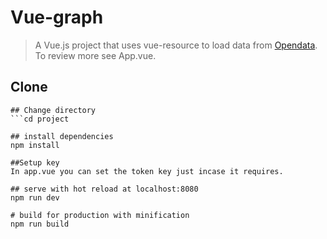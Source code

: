 # Vue-graph

> A Vue.js project that uses vue-resource to load data from [Opendata](https://opendata.go.ke/). To review more see App.vue.

## Clone

``` git clone //path
## Change directory
```cd project

## install dependencies
npm install

##Setup key 
In app.vue you can set the token key just incase it requires. 

## serve with hot reload at localhost:8080
npm run dev

# build for production with minification
npm run build
```

